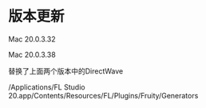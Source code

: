 # 版本更新

Mac 20.0.3.32

Mac 20.0.3.38

替换了上面两个版本中的DirectWave

/Applications/FL Studio 20.app/Contents/Resources/FL/Plugins/Fruity/Generators



